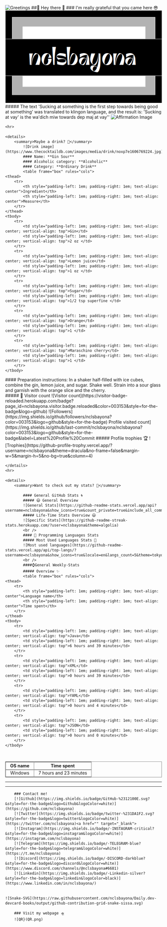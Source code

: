 ![Greetings](https://socialify.git.ci/nclsbayona/nclsbayona/image?description=1&font=KoHo&pattern=Charlie%20Brown&theme=Dark)
        ##👋 Hey there 👋
        ### I'm really grateful that you came here 😎
        ![Logo](logo.png)
        ##### The text 'Sucking at something is the first step towards being good at something' was translated to klingon language, and the result is: 'Sucking at vay' is the wa'dich miw towards dep maj at vay''
        ![Affirmation Image](https://static.independent.co.uk/s3fs-public/thumbnails/image/2016/03/14/19/9-klingon-star-trek.jpg)

    <hr>

    <details>
        <summary>Maybe a drink? 🍹</summary>
            ![Drink image](https://www.thecocktaildb.com/images/media/drink/noxp7e1606769224.jpg)
            #### Name: **Gin Sour**
            #### Alcoholic category: **Alcoholic**
            #### Category: **Ordinary Drink**
            <table frame="box" rules="cols">
    <thead>
        <tr>
            <th style="padding-left: 1em; padding-right: 1em; text-align: center">Ingredient</th>
            <th style="padding-left: 1em; padding-right: 1em; text-align: center">Measure</th>
        </tr>
    </thead>
    <tbody>
        <tr>
            <td style="padding-left: 1em; padding-right: 1em; text-align: center; vertical-align: top">Gin</td>
            <td style="padding-left: 1em; padding-right: 1em; text-align: center; vertical-align: top">2 oz </td>
        </tr>
        <tr>
            <td style="padding-left: 1em; padding-right: 1em; text-align: center; vertical-align: top">Lemon juice</td>
            <td style="padding-left: 1em; padding-right: 1em; text-align: center; vertical-align: top">1 oz </td>
        </tr>
        <tr>
            <td style="padding-left: 1em; padding-right: 1em; text-align: center; vertical-align: top">Sugar</td>
            <td style="padding-left: 1em; padding-right: 1em; text-align: center; vertical-align: top">1/2 tsp superfine </td>
        </tr>
        <tr>
            <td style="padding-left: 1em; padding-right: 1em; text-align: center; vertical-align: top">Orange</td>
            <td style="padding-left: 1em; padding-right: 1em; text-align: center; vertical-align: top">1 </td>
        </tr>
        <tr>
            <td style="padding-left: 1em; padding-right: 1em; text-align: center; vertical-align: top">Maraschino cherry</td>
            <td style="padding-left: 1em; padding-right: 1em; text-align: center; vertical-align: top">1 </td>
        </tr>
    </tbody>
</table>
            #### Preparation instructions: In a shaker half-filled with ice cubes, combine the gin, lemon juice, and sugar. Shake well. Strain into a sour glass and garnish with the orange slice and the cherry.
            <br />
            ##### 👀 Visitor count
            ![Visitor count](https://visitor-badge-reloaded.herokuapp.com/badge?page_id=nclsbayona.visitor.badge.reloaded&color=003153&style=for-the-badge&logo=github)
            ![Followers](https://img.shields.io/github/followers/nclsbayona?color=003153&logo=github&style=for-the-badge)
            Profile visited count](https://img.shields.io/github/last-commit/nclsbayona/nclsbayona?color=003153&logo=github&style=for-the-badge&label=Latest%20Profile%20Commit
            ##### Profile trophies 🏆
            ![Trophies](https://github-profile-trophy.vercel.app/?username=nclsbayona&theme=dracula&no-frame=false&margin-w=5&margin-h=5&no-bg=true&column=4)
        
    </details>
    <hr>

    <details>
        <summary>Want to check out my stats? 🐣</summary>

            #### General GitHub Stats 🌀
            ##### 😃 General Overview
            ![General Stats](https://github-readme-stats.vercel.app/api?username=nclsbayona&show_icons=true&count_private=true&include_all_commits=true&locale=en&theme=tokyonight)
            ##### Life-Time Stats Overview 😃
            ![Specific Stats](https://github-readme-streak-stats.herokuapp.com/?user=nclsbayona&theme=algolia)
            <br />
            #### 🤖 Programming Languages Stats
            ##### Most Used Languages Stats 💾
            ![Most used languages](https://github-readme-stats.vercel.app/api/top-langs/?username=nclsbayona&show_icons=true&locale=en&langs_count=5&theme=tokyonight)
            <br />
            ####⌚General Weekly-Stats
            ##### Overview ✨
            <table frame="box" rules="cols">
    <thead>
        <tr>
            <th style="padding-left: 1em; padding-right: 1em; text-align: center">Language name</th>
            <th style="padding-left: 1em; padding-right: 1em; text-align: center">Time spent</th>
        </tr>
    </thead>
    <tbody>
        <tr>
            <td style="padding-left: 1em; padding-right: 1em; text-align: center; vertical-align: top">Java</td>
            <td style="padding-left: 1em; padding-right: 1em; text-align: center; vertical-align: top">6 hours and 39 minutes</td>
        </tr>
        <tr>
            <td style="padding-left: 1em; padding-right: 1em; text-align: center; vertical-align: top">XML</td>
            <td style="padding-left: 1em; padding-right: 1em; text-align: center; vertical-align: top">0 hours and 39 minutes</td>
        </tr>
        <tr>
            <td style="padding-left: 1em; padding-right: 1em; text-align: center; vertical-align: top">YAML</td>
            <td style="padding-left: 1em; padding-right: 1em; text-align: center; vertical-align: top">0 hours and 4 minutes</td>
        </tr>
        <tr>
            <td style="padding-left: 1em; padding-right: 1em; text-align: center; vertical-align: top">JSON</td>
            <td style="padding-left: 1em; padding-right: 1em; text-align: center; vertical-align: top">0 hours and 0 minutes</td>
        </tr>
    </tbody>
</table>
            <br /> 
            <table frame="box" rules="cols">
    <thead>
        <tr>
            <th style="padding-left: 1em; padding-right: 1em; text-align: center">OS name</th>
            <th style="padding-left: 1em; padding-right: 1em; text-align: center">Time spent</th>
        </tr>
    </thead>
    <tbody>
        <tr>
            <td style="padding-left: 1em; padding-right: 1em; text-align: center; vertical-align: top">Windows</td>
            <td style="padding-left: 1em; padding-right: 1em; text-align: center; vertical-align: top">7 hours and 23 minutes</td>
        </tr>
    </tbody>
</table>
            <hr>
    </details>
    <hr>

        ### Contact me!
        [![Github](https://img.shields.io/badge/GitHub-%2312100E.svg?&style=for-the-badge&logo=Github&logoColor=white)](https://github.com/nclsbayona)
        [![Twitter](https://img.shields.io/badge/twitter-%231DA1F2.svg?&style=for-the-badge&logo=twitter&logoColor=white)](https://twitter.com/nclsbayona)<a href="" target="_blank">
        [![Instagram](https://img.shields.io/badge/-INSTAGRAM-critical?&style=for-the-badge&logo=instagram&logoColor=white)](https://instagram.com/nclsbayona)
        [![Telegram](https://img.shields.io/badge/-TELEGRAM-blue?&style=for-the-badge&logo=telegram&logoColor=white)](https://t.me/nclsbayona)
        [![Discord](https://img.shields.io/badge/-DISCORD-darkblue?&style=for-the-badge&logo=discord&logoColor=white)](https://www.discord.com/channels/@nclsbayona#6681)
        [![Linkedin](https://img.shields.io/badge/-Linkedin-silver?&style=for-the-badge&logo=linkedin&logoColor=black)](https://www.linkedin.com/in/nclsbayona/)
    

    ![Snake-SVG](https://raw.githubusercontent.com/nclsbayona/Daily.dev-devcard-books/output/github-contribution-grid-snake-sissa.svg)

        ### Visit my webpage 🛸
        ![QR}(QR.png)

